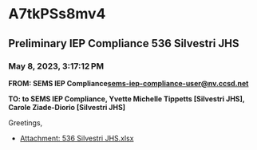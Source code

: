 # A7tkPSs8mv4
## Preliminary IEP Compliance 536 Silvestri JHS
### May 8, 2023, 3:17:12 PM
**FROM: SEMS IEP Compliance<sems-iep-compliance-user@nv.ccsd.net>**

**TO: to SEMS IEP Compliance, Yvette Michelle Tippetts [Silvestri JHS], Carole Ziade-Diorio [Silvestri JHS]**


Greetings, 

 





* [Attachment: 536 Silvestri JHS.xlsx](A7tkPSs8mv4-attachment-1.xlsx)
